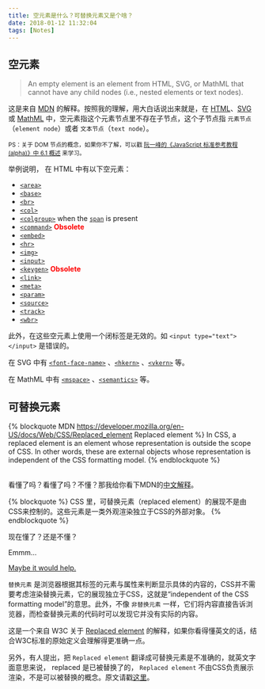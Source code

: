 ```yaml
---
title: 空元素是什么？可替换元素又是个啥？
date: 2018-01-12 11:32:04
tags: [Notes]
---
```

## 空元素
> An empty element is an element from HTML, SVG, or MathML that cannot have any child nodes (i.e., nested elements or text nodes).

这是来自 [MDN](https://developer.mozilla.org/en-US/docs/Glossary/Empty_element) 的解释。按照我的理解，用大白话说出来就是，在 [HTML](https://developer.mozilla.org/zh-CN/docs/Web/HTML)、[SVG](https://developer.mozilla.org/zh-CN/docs/Web/SVG) 或 [MathML](https://developer.mozilla.org/zh-CN/docs/Web/MathML) 中，空元素指这个元素节点里不存在子节点，这个子节点指 `元素节点`（` element node `）或者 `文本节点`（` text node `）。

<small>PS：关于 DOM 节点的概念，如果你不了解，可以戳 [阮一峰的《JavaScript 标准参考教程(alpha)》中 6.1 概述](http://javascript.ruanyifeng.com/dom/node.html#toc2) 来学习。</small>

举例说明，
在 HTML 中有以下空元素：
- [`<area>`](https://developer.mozilla.org/zh-CN/docs/Web/HTML/Element/area)
- [`<base>`](https://developer.mozilla.org/zh-CN/docs/Web/HTML/Element/base)
- [`<br>`](https://developer.mozilla.org/zh-CN/docs/Web/HTML/Element/br)
- [`<col>`](https://developer.mozilla.org/zh-CN/docs/Web/HTML/Element/col)
- [`<colgroup>`](https://developer.mozilla.org/zh-CN/docs/Web/HTML/Element/colgroup) when the [`span`](https://developer.mozilla.org/zh-CN/docs/Web/HTML/Element/colgroup#attr-span) is present
- [`<command>`](https://developer.mozilla.org/zh-CN/docs/Web/HTML/Element/command) <strong style="color:red">Obsolete</strong>
- [`<embed>`](https://developer.mozilla.org/zh-CN/docs/Web/HTML/Element/embed)
- [`<hr>`](https://developer.mozilla.org/zh-CN/docs/Web/HTML/Element/hr)
- [`<img>`](https://developer.mozilla.org/zh-CN/docs/Web/HTML/Element/img)
- [`<input>`](https://developer.mozilla.org/zh-CN/docs/Web/HTML/Element/input)
- [`<keygen>`](https://developer.mozilla.org/zh-CN/docs/Web/HTML/Element/keygen)  <strong style="color:red">Obsolete</strong>
- [`<link>`](https://developer.mozilla.org/zh-CN/docs/Web/HTML/Element/link)
- [`<meta>`](https://developer.mozilla.org/zh-CN/docs/Web/HTML/Element/meta)
- [`<param>`](https://developer.mozilla.org/zh-CN/docs/Web/HTML/Element/param)
- [`<source>`](https://developer.mozilla.org/zh-CN/docs/Web/HTML/Element/source)
- [`<track>`](https://developer.mozilla.org/zh-CN/docs/Web/HTML/Element/track)
- [`<wbr>`](https://developer.mozilla.org/zh-CN/docs/Web/HTML/Element/wbr)

此外，在这些空元素上使用一个闭标签是无效的。如 `<input type="text"></input>` 是错误的。

在 SVG 中有 [`<font-face-name>`](https://developer.mozilla.org/zh-CN/docs/Web/SVG/Element/font-face-name) 、[`<hkern>`](https://developer.mozilla.org/zh-CN/docs/Web/SVG/Element/hkern) 、[`<vkern>`](https://developer.mozilla.org/zh-CN/docs/Web/SVG/Element/vkern) 等。

在 MathML 中有 [`<mspace>`](https://developer.mozilla.org/zh-CN/docs/Web/MathML/Element/mspace) 、[`<semantics>`](https://developer.mozilla.org/zh-CN/docs/Web/MathML/Element/semantics) 等。


## 可替换元素
{% blockquote MDN https://developer.mozilla.org/en-US/docs/Web/CSS/Replaced_element Replaced element %}
In CSS, a replaced element is an element whose representation is outside the scope of CSS. In other words, these are external objects whose representation is independent of the CSS formatting model.
{% endblockquote %}

<br>看懂了吗？看懂了吗？不懂？那我给你看下MDN的[中文解释](https://developer.mozilla.org/zh-CN/docs/Web/CSS/Replaced_element)。

{% blockquote %}
CSS 里，可替换元素（replaced element）的展现不是由CSS来控制的。这些元素是一类外观渲染独立于CSS的外部对象。
{% endblockquote %}

现在懂了？还是不懂？

Emmm...

[Maybe it would help.](https://www.cnblogs.com/WebShare-hilda/p/4713890.html)

 `替换元素` 是浏览器根据其标签的元素与属性来判断显示具体的内容的，CSS并不需要考虑渲染替换元素，它的展现独立于CSS，这就是“independent of the CSS formatting model”的意思。此外，不像 `非替换元素` 一样，它们将内容直接告诉浏览器，而检查替换元素的代码时可以发现它并没有实际的内容。

这是一个来自 W3C 关于 [Replaced element](https://www.w3.org/TR/CSS21/conform.html#replaced-element) 的解释，如果你看得懂英文的话，结合W3C标准的原始定义会理解得更准确一点。

另外，有人提出，把 `Replaced element` 翻译成可替换元素是不准确的，就英文字面意思来说， replaced 是已被替换了的， `Replaced element` 不由CSS负责展示渲染，不是可以被替换的概念。原文请戳[这里](http://openwares.net/2014/03/14/css_replaced_element/)。
